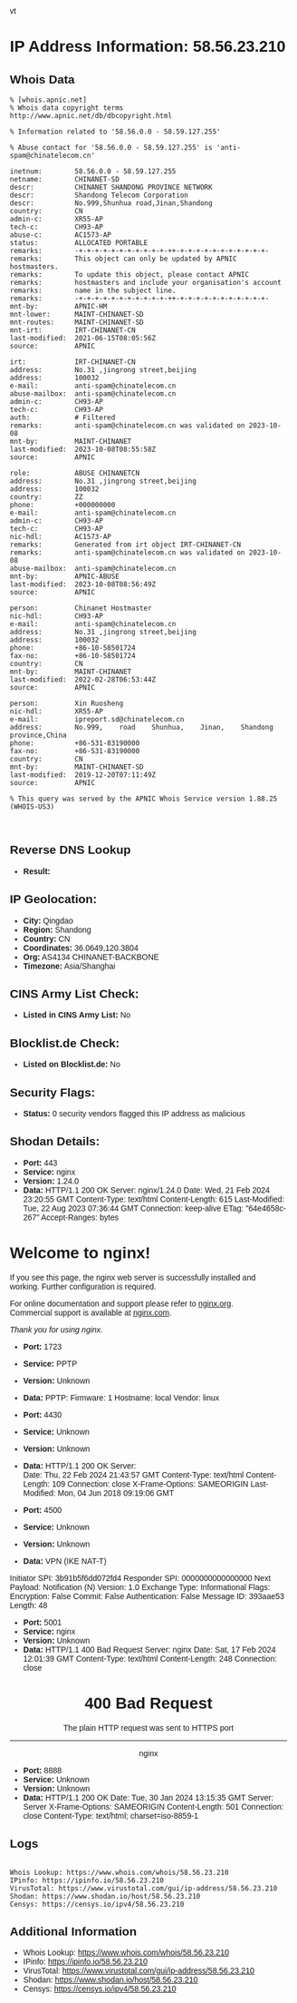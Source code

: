 vt
# IP Address Information: 58.56.23.210

## Whois Data
```
% [whois.apnic.net]
% Whois data copyright terms    http://www.apnic.net/db/dbcopyright.html

% Information related to '58.56.0.0 - 58.59.127.255'

% Abuse contact for '58.56.0.0 - 58.59.127.255' is 'anti-spam@chinatelecom.cn'

inetnum:        58.56.0.0 - 58.59.127.255
netname:        CHINANET-SD
descr:          CHINANET SHANDONG PROVINCE NETWORK
descr:          Shandong Telecom Corporation
descr:          No.999,Shunhua road,Jinan,Shandong
country:        CN
admin-c:        XR55-AP
tech-c:         CH93-AP
abuse-c:        AC1573-AP
status:         ALLOCATED PORTABLE
remarks:        -+-+-+-+-+-+-+-+-+-+-+-++-+-+-+-+-+-+-+-+-+-+-+-
remarks:        This object can only be updated by APNIC hostmasters.
remarks:        To update this object, please contact APNIC
remarks:        hostmasters and include your organisation's account
remarks:        name in the subject line.
remarks:        -+-+-+-+-+-+-+-+-+-+-+-++-+-+-+-+-+-+-+-+-+-+-+-
mnt-by:         APNIC-HM
mnt-lower:      MAINT-CHINANET-SD
mnt-routes:     MAINT-CHINANET-SD
mnt-irt:        IRT-CHINANET-CN
last-modified:  2021-06-15T08:05:56Z
source:         APNIC

irt:            IRT-CHINANET-CN
address:        No.31 ,jingrong street,beijing
address:        100032
e-mail:         anti-spam@chinatelecom.cn
abuse-mailbox:  anti-spam@chinatelecom.cn
admin-c:        CH93-AP
tech-c:         CH93-AP
auth:           # Filtered
remarks:        anti-spam@chinatelecom.cn was validated on 2023-10-08
mnt-by:         MAINT-CHINANET
last-modified:  2023-10-08T08:55:58Z
source:         APNIC

role:           ABUSE CHINANETCN
address:        No.31 ,jingrong street,beijing
address:        100032
country:        ZZ
phone:          +000000000
e-mail:         anti-spam@chinatelecom.cn
admin-c:        CH93-AP
tech-c:         CH93-AP
nic-hdl:        AC1573-AP
remarks:        Generated from irt object IRT-CHINANET-CN
remarks:        anti-spam@chinatelecom.cn was validated on 2023-10-08
abuse-mailbox:  anti-spam@chinatelecom.cn
mnt-by:         APNIC-ABUSE
last-modified:  2023-10-08T08:56:49Z
source:         APNIC

person:         Chinanet Hostmaster
nic-hdl:        CH93-AP
e-mail:         anti-spam@chinatelecom.cn
address:        No.31 ,jingrong street,beijing
address:        100032
phone:          +86-10-58501724
fax-no:         +86-10-58501724
country:        CN
mnt-by:         MAINT-CHINANET
last-modified:  2022-02-28T06:53:44Z
source:         APNIC

person:         Xin Ruosheng
nic-hdl:        XR55-AP
e-mail:         ipreport.sd@chinatelecom.cn
address:        No.999,    road    Shunhua,    Jinan,    Shandong    province,China
phone:          +86-531-83190000
fax-no:         +86-531-83190000
country:        CN
mnt-by:         MAINT-CHINANET-SD
last-modified:  2019-12-20T07:11:49Z
source:         APNIC

% This query was served by the APNIC Whois Service version 1.88.25 (WHOIS-US3)



```
## Reverse DNS Lookup
- **Result:** 

## IP Geolocation:
- **City:** Qingdao
- **Region:** Shandong
- **Country:** CN
- **Coordinates:** 36.0649,120.3804
- **Org:** AS4134 CHINANET-BACKBONE
- **Timezone:** Asia/Shanghai

## CINS Army List Check:
- **Listed in CINS Army List:** 
No

## Blocklist.de Check:
- **Listed on Blocklist.de:** 
No

## Security Flags:
- **Status:** 0 security vendors flagged this IP address as malicious

## Shodan Details:
- **Port:** 443
- **Service:** nginx
- **Version:** 1.24.0
- **Data:** HTTP/1.1 200 OK
Server: nginx/1.24.0
Date: Wed, 21 Feb 2024 23:20:55 GMT
Content-Type: text/html
Content-Length: 615
Last-Modified: Tue, 22 Aug 2023 07:36:44 GMT
Connection: keep-alive
ETag: "64e4658c-267"
Accept-Ranges: bytes

<!DOCTYPE html>
<html>
<head>
<title>Welcome to nginx!</title>
<style>
html { color-scheme: light dark; }
body { width: 35em; margin: 0 auto;
font-family: Tahoma, Verdana, Arial, sans-serif; }
</style>
</head>
<body>
<h1>Welcome to nginx!</h1>
<p>If you see this page, the nginx web server is successfully installed and
working. Further configuration is required.</p>

<p>For online documentation and support please refer to
<a href="http://nginx.org/">nginx.org</a>.<br/>
Commercial support is available at
<a href="http://nginx.com/">nginx.com</a>.</p>

<p><em>Thank you for using nginx.</em></p>
</body>
</html>


- **Port:** 1723
- **Service:** PPTP
- **Version:** Unknown
- **Data:** PPTP:
  Firmware: 1
  Hostname: local
  Vendor: linux

- **Port:** 4430
- **Service:** Unknown
- **Version:** Unknown
- **Data:** HTTP/1.1 200 OK
Server:  
Date: Thu, 22 Feb 2024 21:43:57 GMT
Content-Type: text/html
Content-Length: 109
Connection: close
X-Frame-Options: SAMEORIGIN
Last-Modified: Mon, 04 Jun 2018 09:19:06 GMT



- **Port:** 4500
- **Service:** Unknown
- **Version:** Unknown
- **Data:** VPN (IKE NAT-T)

Initiator SPI: 3b91b5f6dd072fd4
Responder SPI: 0000000000000000
Next Payload: Notification (N)
Version: 1.0
Exchange Type: Informational
Flags:
    Encryption:     False
    Commit:         False
    Authentication: False
Message ID: 393aae53
Length: 48

- **Port:** 5001
- **Service:** nginx
- **Version:** Unknown
- **Data:** HTTP/1.1 400 Bad Request
Server: nginx
Date: Sat, 17 Feb 2024 12:01:39 GMT
Content-Type: text/html
Content-Length: 248
Connection: close

<html>
<head><title>400 The plain HTTP request was sent to HTTPS port</title></head>
<body>
<center><h1>400 Bad Request</h1></center>
<center>The plain HTTP request was sent to HTTPS port</center>
<hr><center>nginx</center>
</body>
</html>


- **Port:** 8888
- **Service:** Unknown
- **Version:** Unknown
- **Data:** HTTP/1.1 200 OK
Date: Tue, 30 Jan 2024 13:15:35 GMT
Server: Server
X-Frame-Options: SAMEORIGIN
Content-Length: 501
Connection: close
Content-Type: text/html; charset=iso-8859-1



## Logs
```

Whois Lookup: https://www.whois.com/whois/58.56.23.210
IPinfo: https://ipinfo.io/58.56.23.210
VirusTotal: https://www.virustotal.com/gui/ip-address/58.56.23.210
Shodan: https://www.shodan.io/host/58.56.23.210
Censys: https://censys.io/ipv4/58.56.23.210

```
## Additional Information
- Whois Lookup: https://www.whois.com/whois/58.56.23.210
- IPinfo: https://ipinfo.io/58.56.23.210
- VirusTotal: https://www.virustotal.com/gui/ip-address/58.56.23.210
- Shodan: https://www.shodan.io/host/58.56.23.210
- Censys: https://censys.io/ipv4/58.56.23.210

